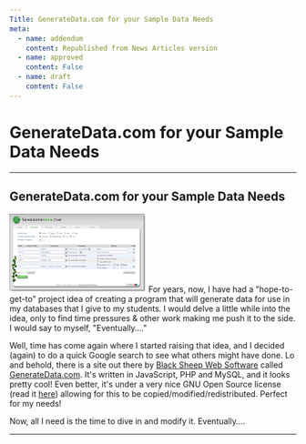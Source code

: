 ```yaml
---
Title: GenerateData.com for your Sample Data Needs
meta:
  - name: addendum
    content: Republished from News Articles version
  - name: approved
    content: False
  - name: draft
    content: False
---
```

# GenerateData.com for your Sample Data Needs

---
## GenerateData.com for your Sample Data Needs


[![Screen-shot of GenerateData.com in use](images/2009/WLW-GenerateData.comforyourSampleDataNeeds_14D16-image_thumb.png "Screen-shot of GenerateData.com in use")](images/2009/WLW-GenerateData.comforyourSampleDataNeeds_14D16-image_2.png) For years, now, I have had a "hope-to-get-to" project idea of creating a program that will generate data for use in my databases that I give to my students. I would delve a little while into the idea, only to find time pressures & other work making me push it to the side. I would say to myself, "Eventually…."



Well, time has come again where I started raising that idea, and I decided (again) to do a quick Google search to see what others might have done. Lo and behold, there is a site out there by [Black Sheep Web Software](http://www.blacksheepsoft.com/#index) called [GenerateData.com](http://www.generatedata.com/#generator). It's written in JavaScript, PHP and MySQL, and it looks pretty cool! Even better, it's under a very nice GNU Open Source license (read it [here](http://www.generatedata.com/#gnu_license)) allowing for this to be copied/modified/redistributed. Perfect for my needs!



Now, all I need is the time to dive in and modify it. Eventually….





---
